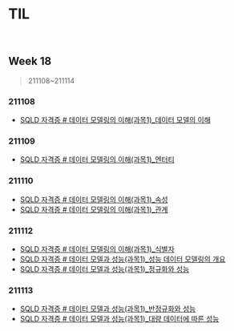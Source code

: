 # TIL

<br>

## Week 18

> 211108~211114



### 211108

* [SQLD 자격증 # 데이터 모델링의 이해(과목1)_데이터 모델의 이해](https://pythontoomuchinformation.tistory.com/533)



### 211109

* [SQLD 자격증 # 데이터 모델링의 이해(과목1)_엔터티](https://pythontoomuchinformation.tistory.com/534)



### 211110

* [SQLD 자격증 # 데이터 모델링의 이해(과목1)_속성](https://pythontoomuchinformation.tistory.com/535)
* [SQLD 자격증 # 데이터 모델링의 이해(과목1)_관계](https://pythontoomuchinformation.tistory.com/536)



### 211112

* [SQLD 자격증 # 데이터 모델링의 이해(과목1)_식별자](https://pythontoomuchinformation.tistory.com/537?category=913162)
* [SQLD 자격증 # 데이터 모델과 성능(과목1)_성능 데이터 모델링의 개요](https://pythontoomuchinformation.tistory.com/543?category=913162)
* [SQLD 자격증 # 데이터 모델과 성능(과목1)_정규화와 성능](https://pythontoomuchinformation.tistory.com/544?category=913162)



### 211113

* [SQLD 자격증 # 데이터 모델과 성능(과목1)_반정규화와 성능](https://pythontoomuchinformation.tistory.com/545?category=934577)
* [SQLD 자격증 # 데이터 모델과 성능(과목1)_대량 데이터에 따른 성능](https://pythontoomuchinformation.tistory.com/546?category=934577)

